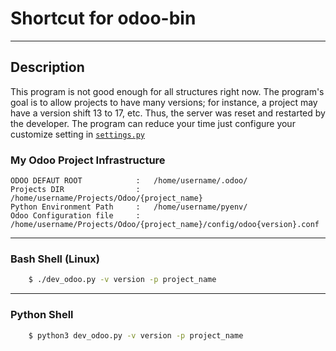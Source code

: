 # Shortcut for odoo-bin
***
## Description

This program is not good enough for all structures right now. The program's goal is to allow projects to have many versions; for instance, a project may have a version shift 13 to 17, etc. Thus, the server was reset and restarted by the developer. The program can reduce your time just configure your customize setting in [```settings.py```](https://github.com/Htetmyat-GCA/dev_odoo/blob/master/settings.py)


### My Odoo Project Infrastructure
```
ODOO DEFAUT ROOT            :   /home/username/.odoo/
Projects DIR                :   /home/username/Projects/Odoo/{project_name}
Python Environment Path     :   /home/username/pyenv/
Odoo Configuration file     :   /home/username/Projects/Odoo/{project_name}/config/odoo{version}.conf

```
***

### Bash Shell (Linux)
```bash
    $ ./dev_odoo.py -v version -p project_name
```
***
### Python Shell
```bash
    $ python3 dev_odoo.py -v version -p project_name
```
